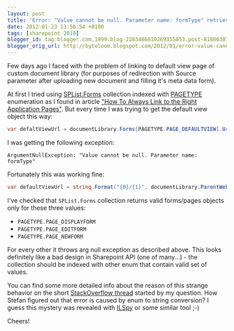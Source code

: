 ```yaml
---
layout: post
title: 'Error: "Value cannot be null. Parameter name: formType" retrieving default view page of document library'
date: 2012-01-23 13:58:54 +0100
tags: [sharepoint 2010]
blogger_id: tag:blogger.com,1999:blog-2283486810269355053.post-8188630730154786454
blogger_orig_url: http://byteloom.blogspot.com/2012/01/error-value-cannot-be-null-parameter.html
---
```


Few days ago I faced with the problem of linking to default view page of custom document library (for purposes of redirection with Source parameter after uploading new document and filling it's meta data form).

At first I tried using [SPList.Forms](http://msdn.microsoft.com/en-us/library/microsoft.sharepoint.splist.forms.aspx) collection indexed with [PAGETYPE](http://msdn.microsoft.com/en-us/library/microsoft.sharepoint.pagetype.aspx) enumeration as I found in article ["How To Always Link to the Right Application Pages"](http://sharepointsharpener.wordpress.com/2009/05/16/how-to-always-link-to-the-right-application-pages/). But every time I was trying to get the default view object this way:

```csharp
var defaltViewUrl = documentLibrary.Forms[PAGETYPE.PAGE_DEFAULTVIEW].Url;
```
<!-- more -->
I was getting the following exception:

```
ArgumentNullException: "Value cannot be null. Parameter name: formType"
```

Fortunately this was working fine:

```csharp
var defaultViewUrl = string.Format("{0}/{1}", documentLibrary.ParentWeb.Url, documentLibrary.DefaultView.Url);
```

I've checked that `SPList.Forms` collection returns valid forms/pages objects only for these three values:

* `PAGETYPE.PAGE_DISPLAYFORM`
* `PAGETYPE.PAGE_EDITFORM`
* `PAGETYPE.PAGE_NEWFORM`

For every other it throws arg null exception as described above. This looks definitely like a bad design in Sharepoint API (one of many...) - the collection should be indexed with other enum that contain valid set of values.

You can find some more detailed info about the reason of this strange behavior on the short [StackOverflow thread](http://stackoverflow.com/questions/8837172/error-value-cannot-be-null-parameter-name-formtype-retrieving-default-view) started by my question. How Stefan figured out that error is caused by enum to string conversion? I guess this mystery was revealed with [ILSpy](http://wiki.sharpdevelop.net/ILSpy.ashx) or some similar tool ;-)

Cheers!
